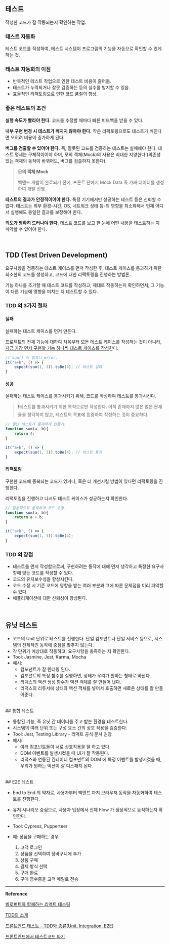 ## 테스트

작성한 코드가 잘 작동되는지 확인하는 작업.



### 테스트 자동화

테스트 코드를 작성하여, 테스트 시스템이 프로그램의 기능을 자동으로 확인할 수 있게 하는 것.



### 테스트 자동화의 이점

- 반복적인 테스트 작업으로 인한 테스트 비용이 줄어듦.
- 테스트가 누락되거나 잘못 검증하는 등의 실수를 방지할 수 있음.
- 효율적인 리팩토링으로 인한 코드 품질의 향상.



### 좋은 테스트의 조건

**실행 속도가 빨라야 한다.** 코드를 수정할 때마다 빠른 피드백을 받을 수 있다.

**내부 구현 변경 시 테스트가 깨지지 않아야 한다.** 작은 리팩토링으로도 테스트가 깨진다면 오히려 비용이 증가하게 된다.

**버그를 검출할 수 있어야 한다.** 즉, 잘못된 코드를 검증하는 테스트는 실패해야 한다. 테스트 명세는 구체적이어야 하며, 모의 객체(Mock)의 사용은 최대한 지양한다 (의존성 있는 객체의 동작이 바뀌어도, 버그를 검출하지 못한다).

> **모의 객체 Mock**
>
> 백엔드 개발이 완료되기 전에, 프론트 단에서 Mock Data 즉 가짜 데이터를 생성하여 개발 진행.

**테스트의 결과가 안정적이어야 한다.** 특정 기기에서만 성공하는 테스트 등은 신뢰할 수 없다. 테스트는 외부 환경-시간, OS, 네트워크 상태 등-의 영향을 최소화해서 언제 어디서 실행해도 동일한 결과를 보장해야 한다. 

**의도가 명확히 드러나야 한다.** 테스트 코드를 보고 한 눈에 어떤 내용을 테스트하는 지 파악할 수 있어야 한다.



<br/>

## TDD (Test Driven Development)

요구사항을 검증하는 테스트 케이스를 먼저 작성한 후, 테스트 케이스를 통과하기 위한 최소한의 코드를 생성하고, 코드에 대한 리팩토링을 진행하는 방법론.

기능 하나를 추가할 때 테스트 코드를 작성하고, 제대로 작동하는지 확인하면서, 그 기능이 다른 기능에 영향을 미치는 지 테스트할 수 있다.



### TDD 의 3가지 절차

#### 실패

실패하는 테스트 케이스를 먼저 만든다. 

프로젝트의 전체 기능에 대하여 처음부터 모든 테스트 케이스를 작성하는 것이 아니라, <u>지금 가장 먼저 구현할 기능 하나씩 테스트 케이스를 작성</u>한다.

```javascript
// sum() 이 없으니 error.
it("a+b", () => {
    expect(sum(1, 3)).toBe(4); // 테스트 실패
}
```



#### 성공

실패하는 테스트 케이스를 통과시키기 위해, 코드를 작성하여 테스트를 통과시킨다.

> ❗️테스트를 통과시키기 위한 목적으로만 작성한다. 아직 존재하지 않은 많은 문제들을 생각하지 않고, 테스트의 목표에 집중하여 작성하는 것이 중요하다.

```javascript
// 일단 테스트가 통과하게 만들기.
function sum(a, b){
    return 4;
}

it("a+b", () => {
    expect(sum(1, 3)).toBe(4); // 테스트 통과
}
```



#### 리팩토링

구현한 코드에 중복되는 코드가 있거나, 혹은 더 개선시킬 방법이 있다면 리팩토링을 진행한다.

리팩토링을 진행하고 나서도 테스트 케이스가 성공하는지 확인한다.

```javascript
// 정상적으로 동작하게 코드 수정.
function sum(a, b){
    return a + b;
}

it("a+b", () => {
    expect(sum(1, 3)).toBe(4);
}
```





### TDD 의 장점

- 테스트를 먼저 작성함으로써, 구현하려는 동작에 대해 먼저 생각하고 특정한 요구사항에 맞는 코드를 작성할 수 있다.
- 코드의 유지보수성을 향상시킨다.
- 코드 수정 시 기존 코드에 영향을 받는 여러 부분과 그에 따른 문제점을 미리 파악할 수 있다.
- 애플리케이션에 대한 신뢰성이 향상된다.



<br/>

## 유닛 테스트

- 코드의 Unit 단위로 테스트를 진행한다. 단일 컴포넌트나 단일 서비스 등으로, 시스템의 전체적인 동작에 중점을 맞추지 않는다.
- 각 단위가 예상대로 작동하고, 요구사항을 충족하는 지 확인한다.
- Tool: Jasmine, Jest, Karma, Mocha
- 예시: 
  - 컴포넌트가 잘 렌더링 된다.
  - 컴포넌트의 특정 함수를 실행하면, 상태가 우리가 원하는 형태로 바뀐다.
  - 리덕스의 액션 생성 함수가 액션 객체를 잘 만들어 낸다.
  - 리덕스의 리듀서에 상태와 액션 객체를 넣어서 호출하면 새로운 상태를 잘 만들어준다.


<br/>
## 통합 테스트

- 통합된 기능, 즉 유닛 간 데이터를 주고 받는 환경을 테스트한다.
- 시스템의 여러 단위 또는 구성 요소 간의 상호 작용을 검증한다.
- Tool: Jest, Testing Library - 리액트 공식 문서 권장
- 예시:
  - 여러 컴포넌트들이 서로 상호작용을 잘 하고 있다.
  - DOM 이벤트를 발생시켰을 때 UI가 잘 작동된다.
  - 리덕스와 연동된 컨테이너 컴포넌트의 DOM 에 특정 이벤트를 발생시켰을 때, 우리가 원하는 액션이 잘 디스패치 된다. 


<br/>
## E2E 테스트

- End to End 의 약자로, 사용자부터 백엔드 까지 브라우저 동작을 자동화하여 테스트를 진행한다.
- 유저 시나리오 중심으로, 사용자 입장에서 전체 Flow 가 정상적으로 동작하는지 확인한다.
- Tool: Cypress, Pupperteer

- 예: 상품을 구매하는 경우
  1. 고객 로그인
  2. 상품을 선택하여 장바구니에 추가
  3. 상품 구매
  4. 결제 방식 선택
  5. 구매 완료
  6. 구매 영수증을 고객 메일로 전송



---
**Reference**

[벨로퍼트와 함께하는 리액트 테스팅](https://velog.io/@velopert/react-testing)

[TDD의 소개](https://velog.io/@velopert/TDD%EC%9D%98-%EC%86%8C%EA%B0%9C)

[프론트엔드 테스트 - TDD와 종류(Unit, Integration, E2E)](https://soojae.tistory.com/74)

[프론트엔드에서 테스트코드 짜기](https://kooku0.github.io/blog/%ED%94%84%EB%A1%A0%ED%8A%B8%EC%97%94%EB%93%9C%EC%97%90%EC%84%9C-%ED%85%8C%EC%8A%A4%ED%8A%B8%EC%BD%94%EB%93%9C%20%EC%A7%9C%EA%B8%B0/)

